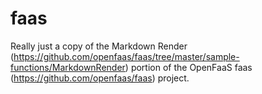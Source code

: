 # faas

Really just a copy of the Markdown Render (https://github.com/openfaas/faas/tree/master/sample-functions/MarkdownRender) portion of the OpenFaaS faas (https://github.com/openfaas/faas) project.
